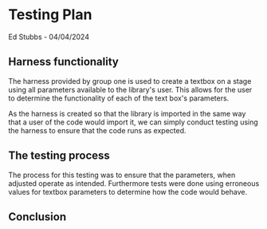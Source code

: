 # Testing Plan
Ed Stubbs - 04/04/2024

## Harness functionality 
The harness provided by group one is used to create a textbox on a stage using all parameters available to the library's user. This allows for the user to determine the functionality of each of the text box's parameters. 

As the harness is created so that the library is imported in the same way that a user of the code would import it, we can simply conduct testing using the harness to ensure that the code runs as expected.

## The testing process
The process for this testing was to ensure that the parameters, when adjusted operate as intended. Furthermore tests were done using erroneous values for textbox parameters to determine how the code would behave.

## Conclusion
